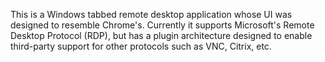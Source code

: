 This is a Windows tabbed remote desktop application whose UI was designed to resemble Chrome's.  Currently it supports Microsoft's Remote Desktop Protocol (RDP), but has a plugin architecture designed to enable third-party support for other protocols such as VNC, Citrix, etc.